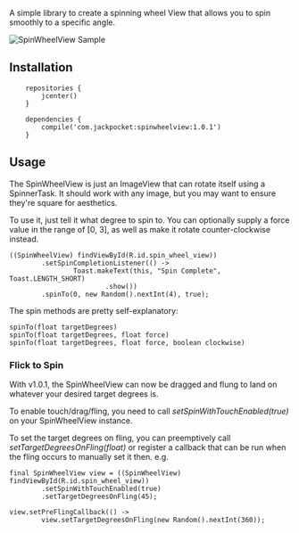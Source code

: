 A simple library to create a spinning wheel View that allows you to spin smoothly to a specific angle.

![SpinWheelView Sample](https://github.com/jackpocket/android_spinwheelview/raw/master/spinwheelview.gif)

## Installation

```
    repositories {
        jcenter()
    }

    dependencies {
        compile('com.jackpocket:spinwheelview:1.0.1')
    }
```

## Usage

The SpinWheelView is just an ImageView that can rotate itself using a SpinnerTask. It should work with any image, but you may want to ensure they're square for aesthetics.

To use it, just tell it what degree to spin to. You can optionally supply a force value in the range of [0, 3], as well as make it rotate counter-clockwise instead. 

    ((SpinWheelView) findViewById(R.id.spin_wheel_view))
            .setSpinCompletionListener(() ->
                    Toast.makeText(this, "Spin Complete", Toast.LENGTH_SHORT)
                            .show())
            .spinTo(0, new Random().nextInt(4), true);

The spin methods are pretty self-explanatory:

    spinTo(float targetDegrees)
    spinTo(float targetDegrees, float force)
    spinTo(float targetDegrees, float force, boolean clockwise)

### Flick to Spin

With v1.0.1, the SpinWheelView can now be dragged and flung to land on whatever your desired target degrees is. 

To enable touch/drag/fling, you need to call *setSpinWithTouchEnabled(true)* on your SpinWheelView instance.

To set the target degrees on fling, you can preemptively call *setTargetDegreesOnFling(float)* or register a callback that can be run when the fling occurs to manually set it then. e.g.

    final SpinWheelView view = ((SpinWheelView) findViewById(R.id.spin_wheel_view))
            .setSpinWithTouchEnabled(true)
            .setTargetDegreesOnFling(45);

    view.setPreFlingCallback(() ->
            view.setTargetDegreesOnFling(new Random().nextInt(360));


